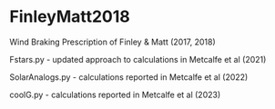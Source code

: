 # FinleyMatt2018
Wind Braking Prescription of Finley & Matt (2017, 2018)

Fstars.py - updated approach to calculations in Metcalfe et al (2021)

SolarAnalogs.py - calculations reported in Metcalfe et al (2022)

coolG.py - calculations reported in Metcalfe et al (2023)
